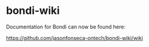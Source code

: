 bondi-wiki
==========

Documentation for Bondi can now be found here:

https://github.com/jasonfonseca-ontech/bondi-wiki/wiki
